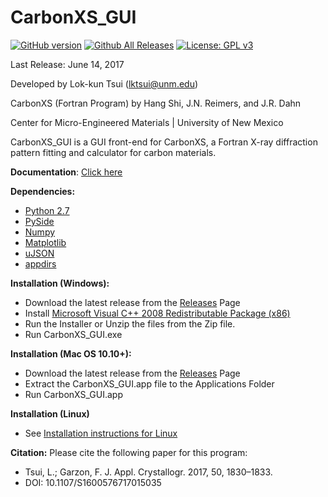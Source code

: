 # CarbonXS_GUI

[![GitHub version](https://badge.fury.io/gh/lktsui%2Fcarbon_xs_gui.svg)](https://badge.fury.io/gh/lktsui%2Fcarbon_xs_gui) [![Github All Releases](https://img.shields.io/github/downloads/lktsui/carbon_xs_gui/total.svg)](https://github.com/lktsui/carbon_xs_gui) [![License: GPL v3](https://img.shields.io/badge/License-GPL%20v3-blue.svg)](http://www.gnu.org/licenses/gpl-3.0)


Last Release: June 14, 2017

Developed by Lok-kun Tsui (lktsui@unm.edu)

CarbonXS (Fortran Program) by Hang Shi, J.N. Reimers, and J.R. Dahn

Center for Micro-Engineered Materials | University of New Mexico

CarbonXS_GUI is a GUI front-end for CarbonXS, a Fortran X-ray diffraction pattern fitting and calculator for carbon materials.

**Documentation**: [Click here](http://lktsui.github.io/carbon_xs_gui)

**Dependencies:**
* [Python 2.7](https://www.python.org/)
* [PySide](https://wiki.qt.io/PySide)
* [Numpy](http://www.numpy.org/)
* [Matplotlib](https://matplotlib.org/)
* [uJSON](https://pypi.python.org/pypi/ujson)
* [appdirs](https://github.com/ActiveState/appdirs)

**Installation (Windows):**
* Download the latest release from the [Releases](https://github.com/lktsui/carbon_xs_gui/releases) Page
* Install [Microsoft Visual C++ 2008 Redistributable Package (x86)](https://www.microsoft.com/en-us/download/details.aspx?id=29)
* Run the Installer or Unzip the files from the Zip file. 
* Run CarbonXS_GUI.exe

**Installation (Mac OS 10.10+):**
* Download the latest release from the [Releases](https://github.com/lktsui/carbon_xs_gui/releases) Page
* Extract the CarbonXS_GUI.app file to the Applications Folder
* Run CarbonXS_GUI.app


**Installation (Linux)**
* See [Installation instructions for Linux](https://lktsui.github.io/carbon_xs_gui/installation.html)

**Citation:**
Please cite the following paper for this program:
* Tsui, L.; Garzon, F. J. Appl. Crystallogr. 2017, 50, 1830–1833.
* DOI: 10.1107/S1600576717015035

